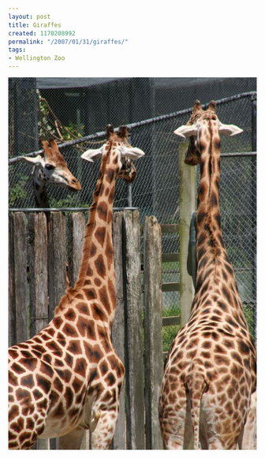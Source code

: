 ```yaml
---
layout: post
title: Giraffes
created: 1170208992
permalink: "/2007/01/31/giraffes/"
tags:
- Wellington Zoo
---
```


<img src="/image/images/IMG_3345.JPG"/>

